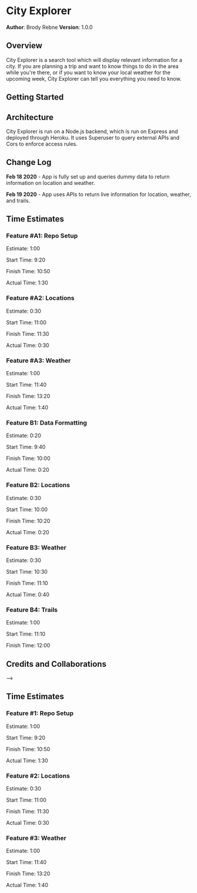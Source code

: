 # City Explorer

**Author**: Brody Rebne
**Version**: 1.0.0

## Overview

City Explorer is a search tool which will display relevant information for a city. If you are planning a trip and want to know things to do in the area while you're there, or if you want to know your local weather for the upcoming week, City Explorer can tell you everything you need to know.

## Getting Started
<!-- What are the steps that a user must take in order to build this app on their own machine and get it running? -->

## Architecture

City Explorer is run on a Node.js backend, which is run on Express and deployed through Heroku. It uses Superuser to query external APIs and Cors to enforce access rules.

## Change Log

**Feb 18 2020** - App is fully set up and queries dummy data to return information on location and weather.

**Feb 19 2020** - App uses APIs to return live information for location, weather, and trails.

## Time Estimates

### Feature #A1: Repo Setup

Estimate: 1:00

Start Time: 9:20

Finish Time: 10:50

Actual Time: 1:30

### Feature #A2: Locations

Estimate: 0:30

Start Time: 11:00

Finish Time: 11:30

Actual Time: 0:30

### Feature #A3: Weather

Estimate: 1:00

Start Time: 11:40

Finish Time: 13:20

Actual Time: 1:40

### Feature B1: Data Formatting

Estimate: 0:20

Start Time: 9:40

Finish Time: 10:00

Actual Time: 0:20

### Feature B2: Locations

Estimate: 0:30

Start Time: 10:00

Finish Time: 10:20

Actual Time: 0:20

### Feature B3: Weather

Estimate: 0:30

Start Time: 10:30

Finish Time: 11:10

Actual Time: 0:40

### Feature B4: Trails

Estimate: 1:00

Start Time: 11:10

Finish Time: 12:00

## Credits and Collaborations
<!-- Give credit (and a link) to other people or resources that helped you build this application. -->
-->

## Time Estimates

### Feature #1: Repo Setup

Estimate: 1:00

Start Time: 9:20

Finish Time: 10:50

Actual Time: 1:30

### Feature #2: Locations

Estimate: 0:30

Start Time: 11:00

Finish Time: 11:30

Actual Time: 0:30

### Feature #3: Weather

Estimate: 1:00

Start Time: 11:40

Finish Time: 13:20

Actual Time: 1:40
